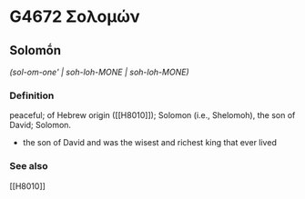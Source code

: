 # G4672 Σολομών

## Solomṓn

_(sol-om-one' | soh-loh-MONE | soh-loh-MONE)_

### Definition

peaceful; of Hebrew origin ([[H8010]]); Solomon (i.e., Shelomoh), the son of David; Solomon.

- the son of David and was the wisest and richest king that ever lived

### See also

[[H8010]]

